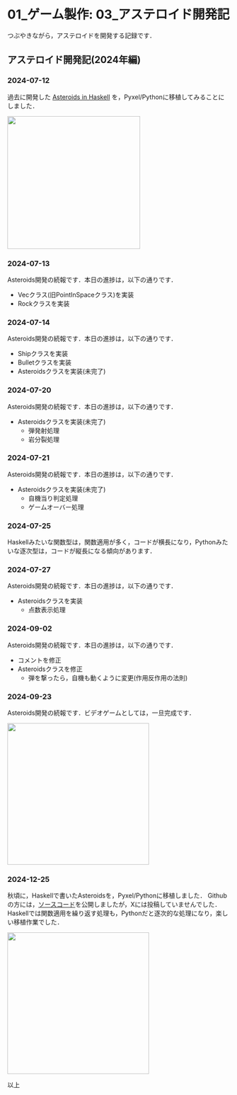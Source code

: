 # 01_ゲーム製作: 03_アステロイド開発記

つぶやきながら，アステロイドを開発する記録です．

## アステロイド開発記(2024年編)

### 2024-07-12

過去に開発した
[Asteroids in Haskell](https://github.com/jay-kumogata/RetroGames/tree/main/haskell/asteroids)
を，Pyxel/Pythonに移植してみることにしました．

<img src="https://github.com/jay-kumogata/RetroGames/raw/main/haskell/asteroids/screenshots/asteroids02.png" width="300" />

### 2024-07-13

Asteroids開発の続報です．本日の進捗は，以下の通りです．

- Vecクラス(旧PointInSpaceクラス)を実装
- Rockクラスを実装

### 2024-07-14

Asteroids開発の続報です．本日の進捗は，以下の通りです．

- Shipクラスを実装
- Bulletクラスを実装
- Asteroidsクラスを実装(未完了)

### 2024-07-20

Asteroids開発の続報です．本日の進捗は，以下の通りです．

- Asteroidsクラスを実装(未完了)
  - 弾発射処理
  - 岩分裂処理

### 2024-07-21

Asteroids開発の続報です．本日の進捗は，以下の通りです．

- Asteroidsクラスを実装(未完了)
  - 自機当り判定処理
  - ゲームオーバー処理

### 2024-07-25

Haskellみたいな関数型は，関数適用が多く，コードが横長になり，Pythonみたいな逐次型は，コードが縦長になる傾向があります．

### 2024-07-27

Asteroids開発の続報です．本日の進捗は，以下の通りです．

- Asteroidsクラスを実装
  - 点数表示処理

### 2024-09-02

Asteroids開発の続報です．本日の進捗は，以下の通りです．

- コメントを修正
- Asteroidsクラスを修正
  - 弾を撃ったら，自機も動くように変更(作用反作用の法則)

### 2024-09-23

Asteroids開発の続報です．ビデオゲームとしては，一旦完成です．

<img src="https://github.com/jay-kumogata/RetroGames/blob/main/pyxel/asteroids/screenshots/asteroids01.gif" width=320 />

### 2024-12-25

秋頃に，Haskellで書いたAsteroidsを，Pyxel/Pythonに移植しました．
Githubの方には，[ソースコード](https://github.com/jay-kumogata/RetroGames/tree/main/pyxel/asteroids)を公開しましたが，Xには投稿していませんでした．
Haskellでは関数適用を繰り返す処理も，Pythonだと逐次的な処理になり，楽しい移植作業でした．

<img src="https://github.com/jay-kumogata/RetroGames/blob/main/pyxel/asteroids/screenshots/asteroids01.gif" width=320 />

以上
